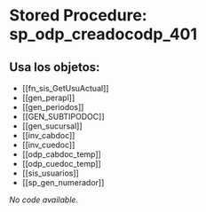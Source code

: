 # Stored Procedure: sp_odp_creadocodp_401

## Usa los objetos:
- [[fn_sis_GetUsuActual]]
- [[gen_perapl]]
- [[gen_periodos]]
- [[GEN_SUBTIPODOC]]
- [[gen_sucursal]]
- [[inv_cabdoc]]
- [[inv_cuedoc]]
- [[odp_cabdoc_temp]]
- [[odp_cuedoc_temp]]
- [[sis_usuarios]]
- [[sp_gen_numerador]]

*No code available.*
